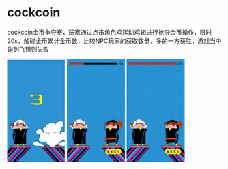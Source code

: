# cockcoin

cockcoin金币争夺赛，玩家通过点击角色鸡挥动鸡翅进行抢夺金币操作，限时20s，触碰金币累计金币数，比较NPC玩家的获取数量，多的一方获胜，游戏当中碰到飞镖则失败

![](i/play.gif) ![](i/win.gif) ![](i/fail.gif)


